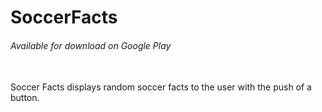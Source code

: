 # SoccerFacts
<h6> Available for download on Google Play </h6> <br>
Soccer Facts displays random soccer facts to the user with the push of a button.
